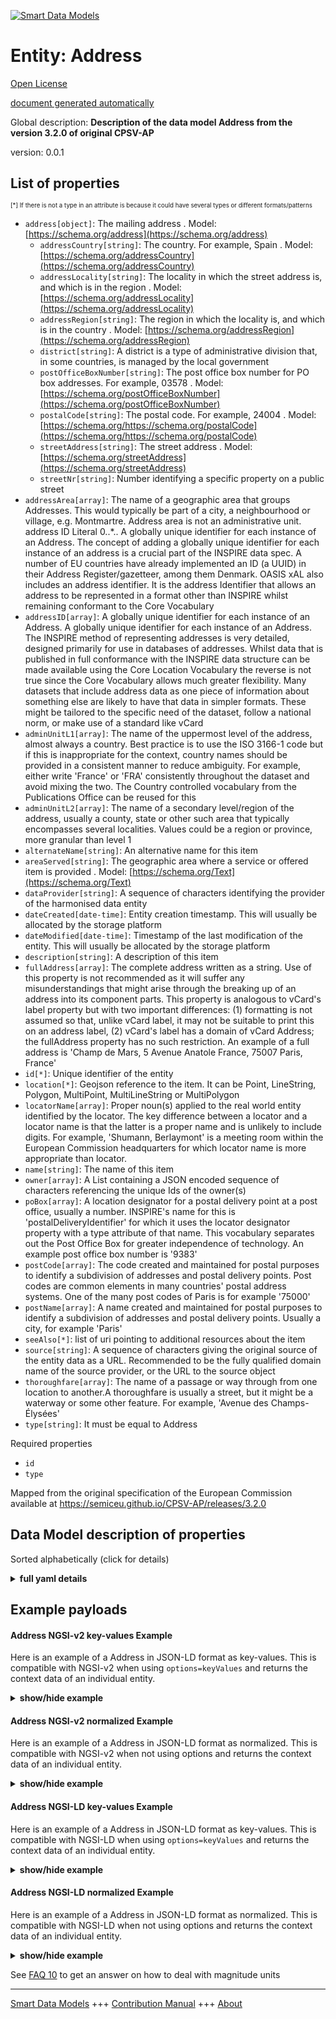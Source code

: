 <!-- 10-Header -->  
[![Smart Data Models](https://smartdatamodels.org/wp-content/uploads/2022/01/SmartDataModels_logo.png "Logo")](https://smartdatamodels.org)  
Entity: Address  
===============<!-- /10-Header -->  
<!-- 15-License -->  
[Open License](https://github.com/smart-data-models//dataModel.CPSV-AP/blob/master/Address/LICENSE.md)  
[document generated automatically](https://docs.google.com/presentation/d/e/2PACX-1vTs-Ng5dIAwkg91oTTUdt8ua7woBXhPnwavZ0FxgR8BsAI_Ek3C5q97Nd94HS8KhP-r_quD4H0fgyt3/pub?start=false&loop=false&delayms=3000#slide=id.gb715ace035_0_60)  
<!-- /15-License -->  
<!-- 20-Description -->  
Global description: **Description of the data model Address from the version 3.2.0 of original CPSV-AP**  
version: 0.0.1  
<!-- /20-Description -->  
<!-- 30-PropertiesList -->  

## List of properties  

<sup><sub>[*] If there is not a type in an attribute is because it could have several types or different formats/patterns</sub></sup>  
- `address[object]`: The mailing address  . Model: [https://schema.org/address](https://schema.org/address)	- `addressCountry[string]`: The country. For example, Spain  . Model: [https://schema.org/addressCountry](https://schema.org/addressCountry)  
	- `addressLocality[string]`: The locality in which the street address is, and which is in the region  . Model: [https://schema.org/addressLocality](https://schema.org/addressLocality)  
	- `addressRegion[string]`: The region in which the locality is, and which is in the country  . Model: [https://schema.org/addressRegion](https://schema.org/addressRegion)  
	- `district[string]`: A district is a type of administrative division that, in some countries, is managed by the local government    
	- `postOfficeBoxNumber[string]`: The post office box number for PO box addresses. For example, 03578  . Model: [https://schema.org/postOfficeBoxNumber](https://schema.org/postOfficeBoxNumber)  
	- `postalCode[string]`: The postal code. For example, 24004  . Model: [https://schema.org/https://schema.org/postalCode](https://schema.org/https://schema.org/postalCode)  
	- `streetAddress[string]`: The street address  . Model: [https://schema.org/streetAddress](https://schema.org/streetAddress)  
	- `streetNr[string]`: Number identifying a specific property on a public street    
- `addressArea[array]`: The name of a geographic area that groups Addresses. This would typically be part of a city, a neighbourhood or village, e.g. Montmartre. Address area is not an administrative unit. address ID Literal 0..*.. A globally unique identifier for each instance of an Address. The concept of adding a globally unique identifier for each instance of an address is a crucial part of the INSPIRE data spec. A number of EU countries have already implemented an ID (a UUID) in their Address Register/gazetteer, among them Denmark. OASIS xAL also includes an address identifier. It is the address Identifier that allows an address to be represented in a format other than INSPIRE whilst remaining conformant to the Core Vocabulary  - `addressID[array]`: A globally unique identifier for each instance of an Address. A globally unique identifier for each instance of an Address. The INSPIRE method of representing addresses is very detailed, designed primarily for use in databases of addresses. Whilst data that is published in full conformance with the INSPIRE data structure can be made available using the Core Location Vocabulary the reverse is not true since the Core Vocabulary allows much greater flexibility. Many datasets that include address data as one piece of information about something else are likely to have that data in simpler formats. These might be tailored to the specific need of the dataset, follow a national norm, or make use of a standard like vCard  - `adminUnitL1[array]`: The name of the uppermost level of the address, almost always a country. Best practice is to use the ISO 3166-1 code but if this is inappropriate for the context, country names should be provided in a consistent manner to reduce ambiguity. For example, either write 'France' or 'FRA' consistently throughout the dataset and avoid mixing the two. The Country controlled vocabulary from the Publications Office can be reused for this  - `adminUnitL2[array]`: The name of a secondary level/region of the address, usually a county, state or other such area that typically encompasses several localities. Values could be a region or province, more granular than level 1  - `alternateName[string]`: An alternative name for this item  - `areaServed[string]`: The geographic area where a service or offered item is provided  . Model: [https://schema.org/Text](https://schema.org/Text)- `dataProvider[string]`: A sequence of characters identifying the provider of the harmonised data entity  - `dateCreated[date-time]`: Entity creation timestamp. This will usually be allocated by the storage platform  - `dateModified[date-time]`: Timestamp of the last modification of the entity. This will usually be allocated by the storage platform  - `description[string]`: A description of this item  - `fullAddress[array]`: The complete address written as a string. Use of this property is not recommended as it will suffer any misunderstandings that might arise through the breaking up of an address into its component parts. This property is analogous to vCard's label property but with two important differences: (1) formatting is not assumed so that, unlike vCard label, it may not be suitable to print this on an address label, (2) vCard's label has a domain of vCard Address; the fullAddress property has no such restriction. An example of a full address is 'Champ de Mars, 5 Avenue Anatole France, 75007 Paris, France'  - `id[*]`: Unique identifier of the entity  - `location[*]`: Geojson reference to the item. It can be Point, LineString, Polygon, MultiPoint, MultiLineString or MultiPolygon  - `locatorName[array]`: Proper noun(s) applied to the real world entity identified by the locator. The key difference between a locator and a locator name is that the latter is a proper name and is unlikely to include digits. For example, 'Shumann, Berlaymont' is a meeting room within the European Commission headquarters for which locator name is more appropriate than locator.  - `name[string]`: The name of this item  - `owner[array]`: A List containing a JSON encoded sequence of characters referencing the unique Ids of the owner(s)  - `poBox[array]`: A location designator for a postal delivery point at a post office, usually a number. INSPIRE's name for this is 'postalDeliveryIdentifier' for which it uses the locator designator property with a type attribute of that name. This vocabulary separates out the Post Office Box for greater independence of technology. An example post office box number is '9383'  - `postCode[array]`: The code created and maintained for postal purposes to identify a subdivision of addresses and postal delivery points. Post codes are common elements in many countries' postal address systems. One of the many post codes of Paris is for example '75000'  - `postName[array]`: A name created and maintained for postal purposes to identify a subdivision of addresses and postal delivery points. Usually a city, for example 'Paris'  - `seeAlso[*]`: list of uri pointing to additional resources about the item  - `source[string]`: A sequence of characters giving the original source of the entity data as a URL. Recommended to be the fully qualified domain name of the source provider, or the URL to the source object  - `thoroughfare[array]`: The name of a passage or way through from one location to another.A thoroughfare is usually a street, but it might be a waterway or some other feature. For example, 'Avenue des Champs-Élysées'  - `type[string]`: It must be equal to Address  <!-- /30-PropertiesList -->  
<!-- 35-RequiredProperties -->  
Required properties  
- `id`  - `type`  <!-- /35-RequiredProperties -->  
<!-- 40-NotesYaml -->  
Mapped from the original specification of the European Commission available at https://semiceu.github.io/CPSV-AP/releases/3.2.0  
<!-- /40-NotesYaml -->  
<!-- 50-DataModelHeader -->  
## Data Model description of properties  
Sorted alphabetically (click for details)  
<!-- /50-DataModelHeader -->  
<!-- 60-ModelYaml -->  
<details><summary><strong>full yaml details</strong></summary>    
```yaml  
Address:    
  description: Description of the data model Address from the version 3.2.0 of original CPSV-AP    
  properties:    
    address:    
      description: The mailing address    
      properties:    
        addressCountry:    
          description: 'The country. For example, Spain'    
          type: string    
          x-ngsi:    
            model: https://schema.org/addressCountry    
            type: Property    
        addressLocality:    
          description: 'The locality in which the street address is, and which is in the region'    
          type: string    
          x-ngsi:    
            model: https://schema.org/addressLocality    
            type: Property    
        addressRegion:    
          description: 'The region in which the locality is, and which is in the country'    
          type: string    
          x-ngsi:    
            model: https://schema.org/addressRegion    
            type: Property    
        district:    
          description: 'A district is a type of administrative division that, in some countries, is managed by the local government'    
          type: string    
          x-ngsi:    
            type: Property    
        postOfficeBoxNumber:    
          description: 'The post office box number for PO box addresses. For example, 03578'    
          type: string    
          x-ngsi:    
            model: https://schema.org/postOfficeBoxNumber    
            type: Property    
        postalCode:    
          description: 'The postal code. For example, 24004'    
          type: string    
          x-ngsi:    
            model: https://schema.org/https://schema.org/postalCode    
            type: Property    
        streetAddress:    
          description: The street address    
          type: string    
          x-ngsi:    
            model: https://schema.org/streetAddress    
            type: Property    
        streetNr:    
          description: Number identifying a specific property on a public street    
          type: string    
          x-ngsi:    
            type: Property    
      type: object    
      x-ngsi:    
        model: https://schema.org/address    
        type: Property    
    addressArea:    
      description: 'The name of a geographic area that groups Addresses. This would typically be part of a city, a neighbourhood or village, e.g. Montmartre. Address area is not an administrative unit. address ID Literal 0..*.. A globally unique identifier for each instance of an Address. The concept of adding a globally unique identifier for each instance of an address is a crucial part of the INSPIRE data spec. A number of EU countries have already implemented an ID (a UUID) in their Address Register/gazetteer, among them Denmark. OASIS xAL also includes an address identifier. It is the address Identifier that allows an address to be represented in a format other than INSPIRE whilst remaining conformant to the Core Vocabulary'    
      items:    
        description: Every item to describe an area    
        type: string    
        x-ngsi:    
          type: Property    
      type: array    
      x-ngsi:    
        type: Property    
    addressID:    
      description: 'A globally unique identifier for each instance of an Address. A globally unique identifier for each instance of an Address. The INSPIRE method of representing addresses is very detailed, designed primarily for use in databases of addresses. Whilst data that is published in full conformance with the INSPIRE data structure can be made available using the Core Location Vocabulary the reverse is not true since the Core Vocabulary allows much greater flexibility. Many datasets that include address data as one piece of information about something else are likely to have that data in simpler formats. These might be tailored to the specific need of the dataset, follow a national norm, or make use of a standard like vCard'    
      items:    
        description: Every individual identifier    
        type: string    
        x-ngsi:    
          type: Property    
      type: array    
      x-ngsi:    
        type: Property    
    adminUnitL1:    
      description: 'The name of the uppermost level of the address, almost always a country. Best practice is to use the ISO 3166-1 code but if this is inappropriate for the context, country names should be provided in a consistent manner to reduce ambiguity. For example, either write ''France'' or ''FRA'' consistently throughout the dataset and avoid mixing the two. The Country controlled vocabulary from the Publications Office can be reused for this'    
      items:    
        description: Every individual Unit identifier of Level 1    
        type: string    
        x-ngsi:    
          type: Property    
      type: array    
      x-ngsi:    
        type: Property    
    adminUnitL2:    
      description: 'The name of a secondary level/region of the address, usually a county, state or other such area that typically encompasses several localities. Values could be a region or province, more granular than level 1'    
      items:    
        description: Every individual Unit identifier of Level 2    
        type: string    
        x-ngsi:    
          type: Property    
      type: array    
      x-ngsi:    
        type: Property    
    alternateName:    
      description: An alternative name for this item    
      type: string    
      x-ngsi:    
        type: Property    
    areaServed:    
      description: The geographic area where a service or offered item is provided    
      type: string    
      x-ngsi:    
        model: https://schema.org/Text    
        type: Property    
    dataProvider:    
      description: A sequence of characters identifying the provider of the harmonised data entity    
      type: string    
      x-ngsi:    
        type: Property    
    dateCreated:    
      description: Entity creation timestamp. This will usually be allocated by the storage platform    
      format: date-time    
      type: string    
      x-ngsi:    
        type: Property    
    dateModified:    
      description: Timestamp of the last modification of the entity. This will usually be allocated by the storage platform    
      format: date-time    
      type: string    
      x-ngsi:    
        type: Property    
    description:    
      description: A description of this item    
      type: string    
      x-ngsi:    
        type: Property    
    fullAddress:    
      description: 'The complete address written as a string. Use of this property is not recommended as it will suffer any misunderstandings that might arise through the breaking up of an address into its component parts. This property is analogous to vCard''s label property but with two important differences: (1) formatting is not assumed so that, unlike vCard label, it may not be suitable to print this on an address label, (2) vCard''s label has a domain of vCard Address; the fullAddress property has no such restriction. An example of a full address is ''Champ de Mars, 5 Avenue Anatole France, 75007 Paris, France'''    
      items:    
        description: Every individual element describing the full address    
        type: string    
        x-ngsi:    
          type: Property    
      type: array    
      x-ngsi:    
        type: Property    
    id:    
      anyOf:    
        - description: Identifier format of any NGSI entity    
          maxLength: 256    
          minLength: 1    
          pattern: ^[\w\-\.\{\}\$\+\*\[\]`|~^@!,:\\]+$    
          type: string    
          x-ngsi:    
            type: Property    
        - description: Identifier format of any NGSI entity    
          format: uri    
          type: string    
          x-ngsi:    
            type: Property    
      description: Unique identifier of the entity    
      x-ngsi:    
        type: Property    
    location:    
      description: 'Geojson reference to the item. It can be Point, LineString, Polygon, MultiPoint, MultiLineString or MultiPolygon'    
      oneOf:    
        - description: Geojson reference to the item. Point    
          properties:    
            bbox:    
              items:    
                type: number    
              minItems: 4    
              type: array    
            coordinates:    
              items:    
                type: number    
              minItems: 2    
              type: array    
            type:    
              enum:    
                - Point    
              type: string    
          required:    
            - type    
            - coordinates    
          title: GeoJSON Point    
          type: object    
          x-ngsi:    
            type: GeoProperty    
        - description: Geojson reference to the item. LineString    
          properties:    
            bbox:    
              items:    
                type: number    
              minItems: 4    
              type: array    
            coordinates:    
              items:    
                items:    
                  type: number    
                minItems: 2    
                type: array    
              minItems: 2    
              type: array    
            type:    
              enum:    
                - LineString    
              type: string    
          required:    
            - type    
            - coordinates    
          title: GeoJSON LineString    
          type: object    
          x-ngsi:    
            type: GeoProperty    
        - description: Geojson reference to the item. Polygon    
          properties:    
            bbox:    
              items:    
                type: number    
              minItems: 4    
              type: array    
            coordinates:    
              items:    
                items:    
                  items:    
                    type: number    
                  minItems: 2    
                  type: array    
                minItems: 4    
                type: array    
              type: array    
            type:    
              enum:    
                - Polygon    
              type: string    
          required:    
            - type    
            - coordinates    
          title: GeoJSON Polygon    
          type: object    
          x-ngsi:    
            type: GeoProperty    
        - description: Geojson reference to the item. MultiPoint    
          properties:    
            bbox:    
              items:    
                type: number    
              minItems: 4    
              type: array    
            coordinates:    
              items:    
                items:    
                  type: number    
                minItems: 2    
                type: array    
              type: array    
            type:    
              enum:    
                - MultiPoint    
              type: string    
          required:    
            - type    
            - coordinates    
          title: GeoJSON MultiPoint    
          type: object    
          x-ngsi:    
            type: GeoProperty    
        - description: Geojson reference to the item. MultiLineString    
          properties:    
            bbox:    
              items:    
                type: number    
              minItems: 4    
              type: array    
            coordinates:    
              items:    
                items:    
                  items:    
                    type: number    
                  minItems: 2    
                  type: array    
                minItems: 2    
                type: array    
              type: array    
            type:    
              enum:    
                - MultiLineString    
              type: string    
          required:    
            - type    
            - coordinates    
          title: GeoJSON MultiLineString    
          type: object    
          x-ngsi:    
            type: GeoProperty    
        - description: Geojson reference to the item. MultiLineString    
          properties:    
            bbox:    
              items:    
                type: number    
              minItems: 4    
              type: array    
            coordinates:    
              items:    
                items:    
                  items:    
                    items:    
                      type: number    
                    minItems: 2    
                    type: array    
                  minItems: 4    
                  type: array    
                type: array    
              type: array    
            type:    
              enum:    
                - MultiPolygon    
              type: string    
          required:    
            - type    
            - coordinates    
          title: GeoJSON MultiPolygon    
          type: object    
          x-ngsi:    
            type: GeoProperty    
      x-ngsi:    
        type: GeoProperty    
    locatorName:    
      description: 'Proper noun(s) applied to the real world entity identified by the locator. The key difference between a locator and a locator name is that the latter is a proper name and is unlikely to include digits. For example, ''Shumann, Berlaymont'' is a meeting room within the European Commission headquarters for which locator name is more appropriate than locator.'    
      items:    
        description: Every locator name used    
        type: string    
        x-ngsi:    
          type: Property    
      type: array    
      x-ngsi:    
        type: Property    
    name:    
      description: The name of this item    
      type: string    
      x-ngsi:    
        type: Property    
    owner:    
      description: A List containing a JSON encoded sequence of characters referencing the unique Ids of the owner(s)    
      items:    
        anyOf:    
          - description: Identifier format of any NGSI entity    
            maxLength: 256    
            minLength: 1    
            pattern: ^[\w\-\.\{\}\$\+\*\[\]`|~^@!,:\\]+$    
            type: string    
            x-ngsi:    
              type: Property    
          - description: Identifier format of any NGSI entity    
            format: uri    
            type: string    
            x-ngsi:    
              type: Property    
        description: Unique identifier of the entity    
        x-ngsi:    
          type: Property    
      type: array    
      x-ngsi:    
        type: Property    
    poBox:    
      description: 'A location designator for a postal delivery point at a post office, usually a number. INSPIRE''s name for this is ''postalDeliveryIdentifier'' for which it uses the locator designator property with a type attribute of that name. This vocabulary separates out the Post Office Box for greater independence of technology. An example post office box number is ''9383'''    
      items:    
        description: Every individual postal box identifier    
        type: string    
        x-ngsi:    
          type: Property    
      type: array    
      x-ngsi:    
        type: Property    
    postCode:    
      description: The code created and maintained for postal purposes to identify a subdivision of addresses and postal delivery points. Post codes are common elements in many countries' postal address systems. One of the many post codes of Paris is for example '75000'    
      items:    
        description: Every individual postal code    
        type: string    
        x-ngsi:    
          type: Property    
      type: array    
      x-ngsi:    
        type: Property    
    postName:    
      description: 'A name created and maintained for postal purposes to identify a subdivision of addresses and postal delivery points. Usually a city, for example ''Paris'''    
      items:    
        description: Every individual postal name    
        type: string    
        x-ngsi:    
          type: Property    
      type: array    
      x-ngsi:    
        type: Property    
    seeAlso:    
      description: list of uri pointing to additional resources about the item    
      oneOf:    
        - items:    
            format: uri    
            type: string    
          minItems: 1    
          type: array    
        - format: uri    
          type: string    
      x-ngsi:    
        type: Property    
    source:    
      description: 'A sequence of characters giving the original source of the entity data as a URL. Recommended to be the fully qualified domain name of the source provider, or the URL to the source object'    
      type: string    
      x-ngsi:    
        type: Property    
    thoroughfare:    
      description: 'The name of a passage or way through from one location to another.A thoroughfare is usually a street, but it might be a waterway or some other feature. For example, ''Avenue des Champs-Élysées'''    
      items:    
        description: Every individual name of a passage    
        type: string    
        x-ngsi:    
          type: Property    
      type: array    
      x-ngsi:    
        type: Property    
    type:    
      description: It must be equal to Address    
      enum:    
        - Address    
      type: string    
      x-ngsi:    
        type: Property    
  required:    
    - id    
    - type    
  type: object    
  x-derived-from: "https://semiceu.github.io/CPSV-AP/releases/3.2.0/#Address"    
  x-disclaimer: 'Redistribution and use in source and binary forms, with or without modification, are permitted  provided that the license conditions are met. Copyleft (c) 2024 Contributors to Smart Data Models Program'    
  x-license-url: https://github.com/smart-data-models/dataModel.CPSV-AP/blob/master/Address/LICENSE.md    
  x-model-schema: https://smart-data-models.github.io/dataModel.CPSV-AP/Address/schema.json    
  x-model-tags: ""    
  x-version: 0.0.1    
```  
</details>    
<!-- /60-ModelYaml -->  
<!-- 70-MiddleNotes -->  
<!-- /70-MiddleNotes -->  
<!-- 80-Examples -->  
## Example payloads    
#### Address NGSI-v2 key-values Example    
Here is an example of a Address in JSON-LD format as key-values. This is compatible with NGSI-v2 when  using `options=keyValues` and returns the context data of an individual entity.  
<details><summary><strong>show/hide example</strong></summary>    
```json  
{  
  "id": "urn:ngsi-ld:Address:id:HCJC:40619188",  
  "type": "Address",  
  "dateCreated": "2001-02-13T19:16:04Z",  
  "dateModified": "2001-03-04T03:30:45Z",  
  "source": "",  
  "name": "address name",  
  "alternateName": "",  
  "description": "Address description",  
  "dataProvider": "",  
  "owner": [  
    "urn:ngsi-ld:Address:items:TFSN:42356834",  
    "urn:ngsi-ld:Address:items:XAXT:64971602"  
  ],  
  "seeAlso": [  
    "urn:ngsi-ld:Address:items:BDLK:56181822"  
  ],  
  "location": {  
    "type": "Point",  
    "coordinates": [  
      52.5209563,  
      13.3256918  
    ]  
  },  
  "address": {  
    "streetAddress": "Franklinstrasse",  
    "addressLocality": "Berlin",  
    "addressRegion": "Berlin",  
    "addressCountry": "germany",  
    "postalCode": "10583",  
    "postOfficeBoxNumber": "",  
    "streetNr": "13",  
    "district": ""  
  },  
  "areaServed": "berlin",  
  "addressID": [  
    ""  
  ],  
  "adminUnitL1": [  
    "GER"  
  ],  
  "adminUnitL2": [  
    "Berlin"  
  ],  
  "fullAddress": [  
    "Berlin. Franklinstrasse 13"  
  ],  
  "locatorName": [  
    ""  
  ],  
  "postCode": [  
    "10583"  
  ],  
  "postName": [  
    "Berlin centre"  
  ],  
  "poBox": [  
    ""  
  ],  
  "thoroughfare": [  
    ""  
  ],  
  "addressArea": [  
    "S",  
    "Ra"  
  ],  
  "@context": [  
    "https://raw.githubusercontent.com/smart-data-models/dataModel.CPSV-AP/master/context.jsonld"  
  ]  
}  
```  
</details>  
#### Address NGSI-v2 normalized Example    
Here is an example of a Address in JSON-LD format as normalized. This is compatible with NGSI-v2 when not using options and returns the context data of an individual entity.  
<details><summary><strong>show/hide example</strong></summary>    
```json  
{  
  "id": "urn:ngsi-ld:Address:id:HCJC:40619188",  
  "type": "Address",  
  "dateCreated": {  
    "type": "Date-Time",  
    "value": "2001-02-13T19:16:04Z"  
  },  
  "dateModified": {  
    "type": "Date-Time",  
    "value": "2001-03-04T03:30:45Z"  
  },  
  "source": {  
    "type": "Text",  
    "value": ""  
  },  
  "name": {  
    "type": "Text",  
    "value": "address name"  
  },  
  "alternateName": {  
    "type": "Text",  
    "value": ""  
  },  
  "description": {  
    "type": "Text",  
    "value": "Address description"  
  },  
  "dataProvider": {  
    "type": "Text",  
    "value": ""  
  },  
  "owner": {  
    "type": "Array",  
    "value": [  
      "urn:ngsi-ld:Address:items:TFSN:42356834",  
      "urn:ngsi-ld:Address:items:XAXT:64971602"  
    ]  
  },  
  "seeAlso": {  
    "type": "Array",  
    "value": [  
      "urn:ngsi-ld:Address:items:BDLK:56181822"  
    ]  
  },  
  "location": {  
    "type": "geo:json",  
    "value": {  
      "type": "Point",  
      "coordinates": [  
        52.5209563,  
        13.3256918  
      ]  
    }  
  },  
  "address": {  
    "type": "StructuredValue",  
    "value": {  
      "streetAddress": "Franklinstrasse",  
      "addressLocality": "Berlin",  
      "addressRegion": "Berlin",  
      "addressCountry": "germany",  
      "postalCode": "10583",  
      "postOfficeBoxNumber": "",  
      "streetNr": "13",  
      "district": ""  
    }  
  },  
  "areaServed": {  
    "type": "Property",  
    "value": "berlin"  
  },  
  "addressArea": {  
    "type": "Array",  
    "value": [  
      "S",  
      "Ra"  
    ]  
  },  
  "addressID": {  
    "type": "Array",  
    "value": [  
      ""  
    ]  
  },  
  "adminUnitL1": {  
    "type": "Array",  
    "value": [  
      "GER"  
    ]  
  },  
  "adminUnitL2": {  
    "type": "Array",  
    "value": [  
      "Berlin"  
    ]  
  },  
  "fullAddress": {  
    "type": "Array",  
    "value": [  
      "Berlin. Franklinstrasse 13"  
    ]  
  },  
  "locatorName": {  
    "type": "Array",  
    "value": [  
      ""  
    ]  
  },  
  "postCode": {  
    "type": "Array",  
    "value": [  
      "10583"  
    ]  
  },  
  "postName": {  
    "type": "Array",  
    "value": [  
      "Berlin centre"  
    ]  
  },  
  "poBox": {  
    "type": "Array",  
    "value": [  
      ""  
    ]  
  },  
  "thoroughfare": {  
    "type": "Array",  
    "value": [  
      ""  
    ]  
  },  
  "@context": [  
    "https://raw.githubusercontent.com/smart-data-models/dataModel.CPSV-AP/master/context.jsonld"  
  ]  
}  
```  
</details>  
#### Address NGSI-LD key-values Example    
Here is an example of a Address in JSON-LD format as key-values. This is compatible with NGSI-LD when  using `options=keyValues` and returns the context data of an individual entity.  
<details><summary><strong>show/hide example</strong></summary>    
```json  
{  
  "id": "urn:ngsi-ld:Address:id:HCJC:40619188",  
  "type": "Address",  
  "dateCreated": "2001-02-13T19:16:04Z",  
  "dateModified": "2001-03-04T03:30:45Z",  
  "source": "",  
  "name": "address name",  
  "alternateName": "",  
  "description": "Address description",  
  "dataProvider": "",  
  "owner": [  
    "urn:ngsi-ld:Address:items:TFSN:42356834",  
    "urn:ngsi-ld:Address:items:XAXT:64971602"  
  ],  
  "seeAlso": [  
    "urn:ngsi-ld:Address:items:BDLK:56181822"  
  ],  
  "location": {  
    "type": "Point",  
    "coordinates": [  
      52.5209563,  
      13.3256918  
    ]  
  },  
  "address": {  
    "streetAddress": "Franklinstrasse",  
    "addressLocality": "Berlin",  
    "addressRegion": "Berlin",  
    "addressCountry": "germany",  
    "postalCode": "10583",  
    "postOfficeBoxNumber": "",  
    "streetNr": "13",  
    "district": ""  
  },  
  "areaServed": "berlin",  
  "addressID": [  
    ""  
  ],  
  "adminUnitL1": [  
    "GER"  
  ],  
  "adminUnitL2": [  
    "Berlin"  
  ],  
  "fullAddress": [  
    "Berlin. Franklinstrasse 13"  
  ],  
  "locatorName": [  
    ""  
  ],  
  "postCode": [  
    "10583"  
  ],  
  "postName": [  
    "Berlin centre"  
  ],  
  "poBox": [  
    ""  
  ],  
  "thoroughfare": [  
    ""  
  ],  
  "addressArea": [  
    "S",  
    "Ra"  
  ],  
  "@context": [  
    "https://raw.githubusercontent.com/smart-data-models/dataModel.CPSV-AP/master/context.jsonld"  
  ]  
}  
```  
</details>  
#### Address NGSI-LD normalized Example    
Here is an example of a Address in JSON-LD format as normalized. This is compatible with NGSI-LD when not using options and returns the context data of an individual entity.  
<details><summary><strong>show/hide example</strong></summary>    
```json  
{  
  "id": "urn:ngsi-ld:Address:id:HCJC:40619188",  
  "type": "Address",  
  "dateCreated": {  
    "type": "Property",  
    "value": {  
      "@type": "DateTime",  
      "@value": "2001-02-13T19:16:04Z"  
    }  
  },  
  "dateModified": {  
    "type": "Property",  
    "value": {  
      "@type": "DateTime",  
      "@value": "2001-03-04T03:30:45Z"  
    }  
  },  
  "source": {  
    "type": "Property",  
    "value": ""  
  },  
  "name": {  
    "type": "Property",  
    "value": "address name"  
  },  
  "alternateName": {  
    "type": "Property",  
    "value": ""  
  },  
  "description": {  
    "type": "Property",  
    "value": "Address description"  
  },  
  "dataProvider": {  
    "type": "Property",  
    "value": ""  
  },  
  "owner": {  
    "type": "Property",  
    "value": [  
      "urn:ngsi-ld:Address:items:TFSN:42356834",  
      "urn:ngsi-ld:Address:items:XAXT:64971602"  
    ]  
  },  
  "seeAlso": {  
    "type": "Property",  
    "value": [  
      "urn:ngsi-ld:Address:items:BDLK:56181822"  
    ]  
  },  
  "location": {  
    "type": "GeoProperty",  
    "value": {  
      "type": "Point",  
      "coordinates": [  
        52.5209563,  
        13.3256918  
      ]  
    }  
  },  
  "address": {  
    "type": "Property",  
    "value": {  
      "streetAddress": "Franklinstrasse",  
      "addressLocality": "Berlin",  
      "addressRegion": "Berlin",  
      "addressCountry": "germany",  
      "postalCode": "10583",  
      "postOfficeBoxNumber": "",  
      "streetNr": "13",  
      "district": ""  
    }  
  },  
  "areaServed": {  
    "type": "Property",  
    "value": "berlin"  
  },  
  "addressArea": {  
    "type": "Property",  
    "value": [  
      "S",  
      "Ra"  
    ]  
  },  
  "addressID": {  
    "type": "Property",  
    "value": [  
      ""  
    ]  
  },  
  "adminUnitL1": {  
    "type": "Property",  
    "value": [  
      "GER"  
    ]  
  },  
  "adminUnitL2": {  
    "type": "Property",  
    "value": [  
      "Berlin"  
    ]  
  },  
  "fullAddress": {  
    "type": "Property",  
    "value": [  
      "Berlin. Franklinstrasse 13"  
    ]  
  },  
  "locatorName": {  
    "type": "Property",  
    "value": [  
      ""  
    ]  
  },  
  "postCode": {  
    "type": "Property",  
    "value": [  
      "10583"  
    ]  
  },  
  "postName": {  
    "type": "Property",  
    "value": [  
      "Berlin centre"  
    ]  
  },  
  "poBox": {  
    "type": "Property",  
    "value": [  
      ""  
    ]  
  },  
  "thoroughfare": {  
    "type": "Property",  
    "value": [  
      ""  
    ]  
  },  
  "@context": [  
    "https://raw.githubusercontent.com/smart-data-models/dataModel.CPSV-AP/master/context.jsonld"  
  ]  
}  
```  
</details><!-- /80-Examples -->  
<!-- 90-FooterNotes -->  
<!-- /90-FooterNotes -->  
<!-- 95-Units -->  
See [FAQ 10](https://smartdatamodels.org/index.php/faqs/) to get an answer on how to deal with magnitude units  
<!-- /95-Units -->  
<!-- 97-LastFooter -->  
---  
[Smart Data Models](https://smartdatamodels.org) +++ [Contribution Manual](https://bit.ly/contribution_manual) +++ [About](https://bit.ly/Introduction_SDM)<!-- /97-LastFooter -->  
